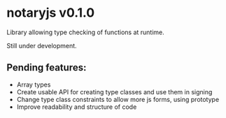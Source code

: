 # notaryjs v0.1.0

Library allowing type checking of functions at runtime.

Still under development.

## Pending features:
* Array types
* Create usable API for creating type classes and use them in signing
* Change type class constraints to allow more js forms, using prototype
* Improve readability and structure of code
